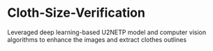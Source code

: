 # Cloth-Size-Verification
Leveraged deep learning-based U2NETP model and computer vision algorithms to enhance the images and extract clothes outlines

